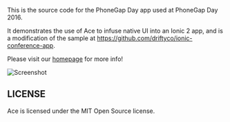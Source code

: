 This is the source code for the PhoneGap Day app used at PhoneGap Day 2016.

It demonstrates the use of Ace to infuse native UI into an Ionic 2 app, and is a modification of the sample at https://github.com/driftyco/ionic-conference-app.

Please visit our [homepage](http://ace.run/) for more info!

![Screenshot](http://ace.run/assets/images/examples/pgd.jpg)

## LICENSE

Ace is licensed under the MIT Open Source license.
